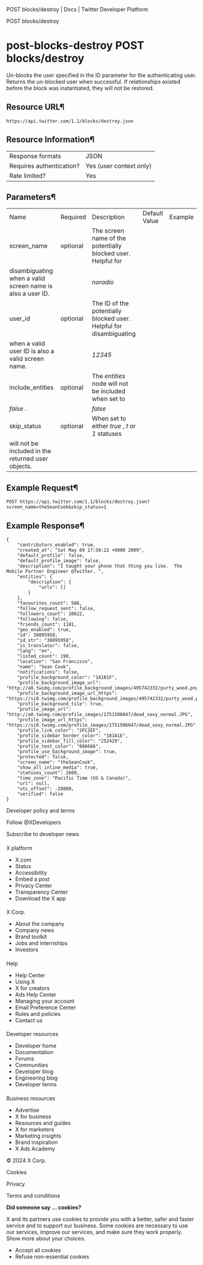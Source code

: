
POST blocks/destroy | Docs | Twitter Developer Platform 

POST blocks/destroy

post-blocks-destroy
POST blocks/destroy
===================

Un-blocks the user specified in the ID parameter for the
authenticating user. Returns the un-blocked user when successful. If
relationships existed before the block was instantiated, they will not
be restored.

Resource URL¶
-------------

`https://api.twitter.com/1.1/blocks/destroy.json`

Resource Information¶
---------------------

|  |  |
| --- | --- |
| Response formats | JSON |
| Requires authentication? | Yes (user context only) |
| Rate limited? | Yes |

Parameters¶
-----------

|  |  |  |  |  |
| --- | --- | --- | --- | --- |
| Name | Required | Description | Default Value | Example |
| screen\_name | optional | The screen name of the potentially blocked user. Helpful for
disambiguating when a valid screen name is also a user ID. |  | *noradio* |
| user\_id | optional | The ID of the potentially blocked user. Helpful for disambiguating
when a valid user ID is also a valid screen name. |  | *12345* |
| include\_entities | optional | The *entities* node will not be included when set to
*false* . |  | *false* |
| skip\_status | optional | When set to either *true* , *t* or *1* statuses
will not be included in the returned user objects. |  |  |

Example Request¶
----------------

`POST https://api.twitter.com/1.1/blocks/destroy.json?screen_name=theSeanCook&skip_status=1`

Example Response¶
-----------------

```
{
    "contributors_enabled": true,
    "created_at": "Sat May 09 17:58:22 +0000 2009",
    "default_profile": false,
    "default_profile_image": false,
    "description": "I taught your phone that thing you like.  The Mobile Partner Engineer @Twitter. ",
    "entities": {
        "description": {
            "urls": []
        }
    },
    "favourites_count": 586,
    "follow_request_sent": false,
    "followers_count": 10622,
    "following": false,
    "friends_count": 1181,
    "geo_enabled": true,
    "id": 38895958,
    "id_str": "38895958",
    "is_translator": false,
    "lang": "en",
    "listed_count": 190,
    "location": "San Francisco",
    "name": "Sean Cook",
    "notifications": false,
    "profile_background_color": "1A1B1F",
    "profile_background_image_url": "http://a0.twimg.com/profile_background_images/495742332/purty_wood.png",
    "profile_background_image_url_https": "https://si0.twimg.com/profile_background_images/495742332/purty_wood.png",
    "profile_background_tile": true,
    "profile_image_url": "http://a0.twimg.com/profile_images/1751506047/dead_sexy_normal.JPG",
    "profile_image_url_https": "https://si0.twimg.com/profile_images/1751506047/dead_sexy_normal.JPG",
    "profile_link_color": "2FC2EF",
    "profile_sidebar_border_color": "181A1E",
    "profile_sidebar_fill_color": "252429",
    "profile_text_color": "666666",
    "profile_use_background_image": true,
    "protected": false,
    "screen_name": "theSeanCook",
    "show_all_inline_media": true,
    "statuses_count": 2609,
    "time_zone": "Pacific Time (US & Canada)",
    "url": null,
    "utc_offset": -28800,
    "verified": false
}
```

Developer policy and terms

Follow @XDevelopers

Subscribe to developer news

#### 
 X platform

* X.com
* Status
* Accessibility
* Embed a post
* Privacy Center
* Transparency Center
* Download the X app

#### 
 X Corp.

* About the company
* Company news
* Brand toolkit
* Jobs and internships
* Investors

#### 
 Help

* Help Center
* Using X
* X for creators
* Ads Help Center
* Managing your account
* Email Preference Center
* Rules and policies
* Contact us

#### 
 Developer resources

* Developer home
* Documentation
* Forums
* Communities
* Developer blog
* Engineering blog
* Developer terms

#### 
 Business resources

* Advertise
* X for business
* Resources and guides
* X for marketers
* Marketing insights
* Brand inspiration
* X Ads Academy

 © 2024 X Corp.

Cookies

Privacy

Terms and conditions

**Did someone say … cookies?**  

 X and its partners use cookies to provide you with a better, safer and
 faster service and to support our business. Some cookies are necessary to use
 our services, improve our services, and make sure they work properly.
 Show more about your choices.

* Accept all cookies
* Refuse non-essential cookies